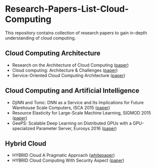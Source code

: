 # Research-Papers-List-Cloud-Computing
This repository contains collection of research papers to gain in-depth understanding of cloud computing.

## Cloud Computing Architecture
* Research on the Architecture of Cloud Computing ([paper](https://github.com/RN0311/Research-Papers-List-Cloud-Computing/blob/master/Cloud%20Computing%20Architecture/Research%20on%20the%20Architecture%20of%20Cloud%20Computing.pdf))
* Cloud computing: Architecture & Challenges ([paper](https://github.com/RN0311/Research-Papers-List-Cloud-Computing/blob/master/Cloud%20Computing%20Architecture/Cloudcomputing-Architecture-%26-Challenges.pdf))
* Service-Oriented Cloud Computing Architecture ([paper](https://github.com/RN0311/Research-Papers-List-Cloud-Computing/blob/master/Cloud%20Computing%20Architecture/Service-Oriented%20Cloud%20Computing%20Architecture.pdf))

## Cloud Computing and Artificial Intelligence
* DjiNN and Tonic: DNN as a Service and Its Implications for Future Warehouse Scale Computers, ISCA 2015 ([paper](https://github.com/RN0311/Research-Papers-List-Cloud-Computing/blob/master/Cloud%20Computing%20and%20Artificial%20Intelligence/DjiNN%20and%20Tonic-%20DNN%20as%20a%20Service%20and%20Its%20Implications%20for%20Future%20Warehouse%20Scale%20Computers%2C%20ISCA%202015.pdf))
* Resource Elasticity for Large-Scale Machine Learning, SIGMOD 2015 ([paper](https://github.com/RN0311/Research-Papers-List-Cloud-Computing/blob/master/Cloud%20Computing%20and%20Artificial%20Intelligence/Resource%20Elasticity%20for%20Large-Scale%20Machine%20Learning.pdf))
* GeePS: Scalable Deep Learning on Distributed GPUs with a GPU-specialized Parameter Server, Eurosys 2016 ([paper](https://github.com/RN0311/Research-Papers-List-Cloud-Computing/blob/master/Cloud%20Computing%20and%20Artificial%20Intelligence/GeePS-%20Scalable%20Deep%20Learning%20on%20Distributed%20GPUs%20with%20a%20GPU-specialized%20Parameter%20Server.pdf))

## Hybrid Cloud
* HYBRID Cloud A Pragmatic Approach ([whitepaper](https://github.com/RN0311/Research-Papers-List-Cloud-Computing/blob/master/Hybrid%20Cloud/Hybrid-Cloud-Model-Whitepaper.pdf))
* HYBRID Cloud Computing With Security Aspect ([paper](https://github.com/RN0311/Research-Papers-List-Cloud-Computing/blob/master/Hybrid%20Cloud/Hybrid%20Cloud%20Computing%20with%20Security%20Aspect.pdf))
